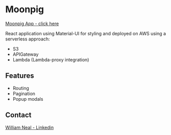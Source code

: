 # Moonpig

[Moonpig App - click here](http://moonpig-app-20190220115138-hostingbucket-moonpig.s3-website-eu-west-1.amazonaws.com/)

React application using Material-UI for styling and deployed on AWS using a serverless approach:

- S3
- APIGateway
- Lambda (Lambda-proxy integration)

## Features

- Routing
- Pagination
- Popup modals

## Contact

[William Neal - Linkedin](https://www.linkedin.com/in/willneal/)